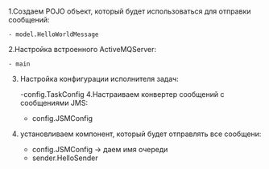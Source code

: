 #
1.Создаем POJO объект, который будет использоваться для отправки сообщений:
   
    - model.HelloWorldMessage
2.Настройкa встроенного ActiveMQServer:

    - main
    
3. Настройка конфигурации исполнителя задач:


    -config.TaskConfig
4.Настраиваем конвертер сообщений с сообщениями JMS:

    - config.JSMConfig
5. установливаем компонент, который будет отправлять все сообщени:


    - config.JSMConfig -> даем имя очереди
    - sender.HelloSender
    
    


